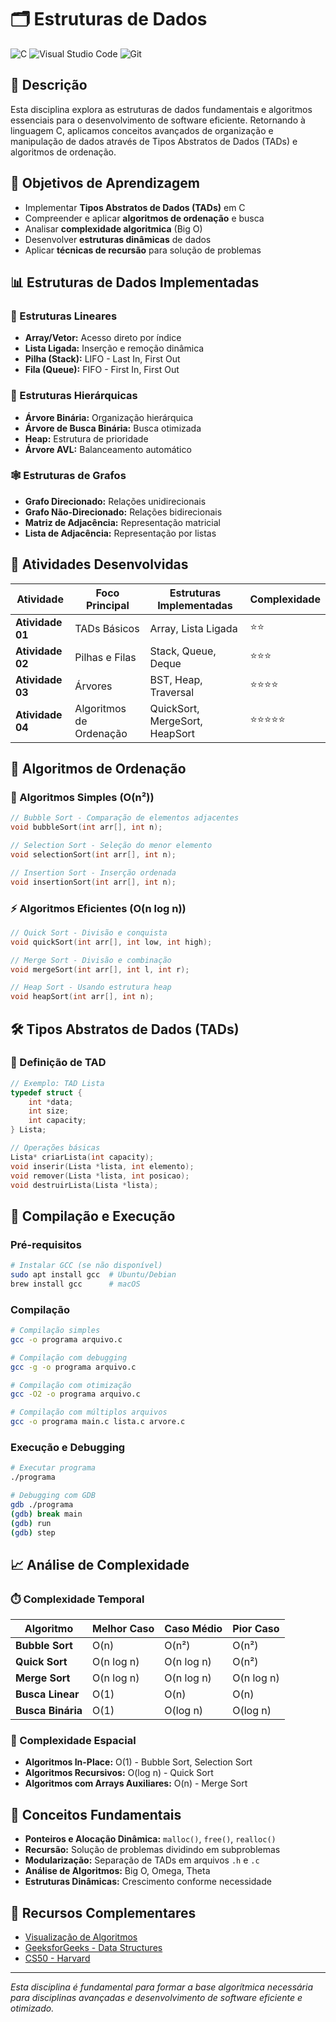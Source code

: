 # 🗂️ Estruturas de Dados

![C](https://go-skill-icons.vercel.app/api/icons?i=c&theme=light) ![Visual Studio Code](https://go-skill-icons.vercel.app/api/icons?i=vscode&theme=light) ![Git](https://go-skill-icons.vercel.app/api/icons?i=git&theme=light)

## 📖 Descrição

Esta disciplina explora as estruturas de dados fundamentais e algoritmos essenciais para o desenvolvimento de software eficiente. Retornando à linguagem C, aplicamos conceitos avançados de organização e manipulação de dados através de Tipos Abstratos de Dados (TADs) e algoritmos de ordenação.

## 🎯 Objetivos de Aprendizagem

- Implementar **Tipos Abstratos de Dados (TADs)** em C
- Compreender e aplicar **algoritmos de ordenação** e busca
- Analisar **complexidade algoritmica** (Big O)
- Desenvolver **estruturas dinâmicas** de dados
- Aplicar **técnicas de recursão** para solução de problemas

## 📊 Estruturas de Dados Implementadas

### 🔄 Estruturas Lineares

- **Array/Vetor:** Acesso direto por índice
- **Lista Ligada:** Inserção e remoção dinâmica
- **Pilha (Stack):** LIFO - Last In, First Out
- **Fila (Queue):** FIFO - First In, First Out

### 🌳 Estruturas Hierárquicas

- **Árvore Binária:** Organização hierárquica
- **Árvore de Busca Binária:** Busca otimizada
- **Heap:** Estrutura de prioridade
- **Árvore AVL:** Balanceamento automático

### 🕸️ Estruturas de Grafos

- **Grafo Direcionado:** Relações unidirecionais
- **Grafo Não-Direcionado:** Relações bidirecionais
- **Matriz de Adjacência:** Representação matricial
- **Lista de Adjacência:** Representação por listas

## 📂 Atividades Desenvolvidas

| Atividade        | Foco Principal          | Estruturas Implementadas       | Complexidade |
| ---------------- | ----------------------- | ------------------------------ | ------------ |
| **Atividade 01** | TADs Básicos            | Array, Lista Ligada            | ⭐⭐         |
| **Atividade 02** | Pilhas e Filas          | Stack, Queue, Deque            | ⭐⭐⭐       |
| **Atividade 03** | Árvores                 | BST, Heap, Traversal           | ⭐⭐⭐⭐     |
| **Atividade 04** | Algoritmos de Ordenação | QuickSort, MergeSort, HeapSort | ⭐⭐⭐⭐⭐   |

## 🔄 Algoritmos de Ordenação

### 🚀 Algoritmos Simples (O(n²))

```c
// Bubble Sort - Comparação de elementos adjacentes
void bubbleSort(int arr[], int n);

// Selection Sort - Seleção do menor elemento
void selectionSort(int arr[], int n);

// Insertion Sort - Inserção ordenada
void insertionSort(int arr[], int n);
```

### ⚡ Algoritmos Eficientes (O(n log n))

```c
// Quick Sort - Divisão e conquista
void quickSort(int arr[], int low, int high);

// Merge Sort - Divisão e combinação
void mergeSort(int arr[], int l, int r);

// Heap Sort - Usando estrutura heap
void heapSort(int arr[], int n);
```

## 🛠️ Tipos Abstratos de Dados (TADs)

### 📝 Definição de TAD

```c
// Exemplo: TAD Lista
typedef struct {
    int *data;
    int size;
    int capacity;
} Lista;

// Operações básicas
Lista* criarLista(int capacity);
void inserir(Lista *lista, int elemento);
void remover(Lista *lista, int posicao);
void destruirLista(Lista *lista);
```

## 🚀 Compilação e Execução

### Pré-requisitos

```bash
# Instalar GCC (se não disponível)
sudo apt install gcc  # Ubuntu/Debian
brew install gcc      # macOS
```

### Compilação

```bash
# Compilação simples
gcc -o programa arquivo.c

# Compilação com debugging
gcc -g -o programa arquivo.c

# Compilação com otimização
gcc -O2 -o programa arquivo.c

# Compilação com múltiplos arquivos
gcc -o programa main.c lista.c arvore.c
```

### Execução e Debugging

```bash
# Executar programa
./programa

# Debugging com GDB
gdb ./programa
(gdb) break main
(gdb) run
(gdb) step
```

## 📈 Análise de Complexidade

### ⏱️ Complexidade Temporal

| Algoritmo         | Melhor Caso | Caso Médio | Pior Caso  |
| ----------------- | ----------- | ---------- | ---------- |
| **Bubble Sort**   | O(n)        | O(n²)      | O(n²)      |
| **Quick Sort**    | O(n log n)  | O(n log n) | O(n²)      |
| **Merge Sort**    | O(n log n)  | O(n log n) | O(n log n) |
| **Busca Linear**  | O(1)        | O(n)       | O(n)       |
| **Busca Binária** | O(1)        | O(log n)   | O(log n)   |

### 💾 Complexidade Espacial

- **Algoritmos In-Place:** O(1) - Bubble Sort, Selection Sort
- **Algoritmos Recursivos:** O(log n) - Quick Sort
- **Algoritmos com Arrays Auxiliares:** O(n) - Merge Sort

## 🧪 Conceitos Fundamentais

- **Ponteiros e Alocação Dinâmica:** `malloc()`, `free()`, `realloc()`
- **Recursão:** Solução de problemas dividindo em subproblemas
- **Modularização:** Separação de TADs em arquivos `.h` e `.c`
- **Análise de Algoritmos:** Big O, Omega, Theta
- **Estruturas Dinâmicas:** Crescimento conforme necessidade

## 🔗 Recursos Complementares

- [Visualização de Algoritmos](https://visualgo.net/)
- [GeeksforGeeks - Data Structures](https://www.geeksforgeeks.org/data-structures/)
- [CS50 - Harvard](https://cs50.harvard.edu/)

---

_Esta disciplina é fundamental para formar a base algorítmica necessária para disciplinas avançadas e desenvolvimento de software eficiente e otimizado._
